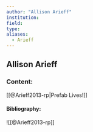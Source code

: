 ```yaml
---
author: "Allison Arieff"
institution:
field:
type:
aliases:
  - Arieff
---
```


## Allison Arieff

### Content:
[[@Arieff2013-rp|Prefab Lives!]]

#### Bibliography:

![[@Arieff2013-rp]]